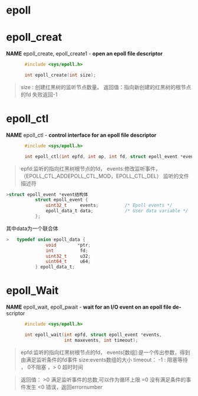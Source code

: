 # epoll

# epoll_creat
**NAME**
       epoll_create, epoll_create1 - **open an epoll file descriptor**
```c
       #include <sys/epoll.h>

       int epoll_create(int size);
```
>size : 创建红黑树的监听节点数量。
返回值：指向新创建的红黑树的根节点的fd
失败返回-1

# epoll_ctl
**NAME**
       epoll_ctl - **control interface for an epoll file descriptor**

```c
       #include <sys/epoll.h>

       int epoll_ctl(int epfd, int op, int fd, struct epoll_event *event);
```
> epfd:监听的指向红黑树根节点的fd，
> events:修改监听事件，（EPOLL_CTL_ADDEPOLL_CTL_MOD，EPOLL_CTL_DEL）
> 监听的文件描述符 
```c
>struct epoll_event *event结构体
           struct epoll_event {
               uint32_t     events;          /* Epoll events */
               epoll_data_t data;            /* User data variable */
           };
```
其中data为一个联合体
```c
>   typedef union epoll_data {
               void        *ptr;
               int          fd;
               uint32_t     u32;
               uint64_t     u64;
           } epoll_data_t;
```
# epoll_Wait
**NAME**
       epoll_wait,  epoll_pwait  -  **wait for an I/O event on an epoll file de‐**
       scriptor
```c
       #include <sys/epoll.h>

       int epoll_wait(int epfd, struct epoll_event *events,
                      int maxevents, int timeout);
```
>epfd:监听的指向红黑树根节点的fd，
>events[数组]:是一个传出参数，得到由满足监听条件的fd事件
>size:events数组的大小
>timeout： -1 : 阻塞等待  ，  0不阻塞   ，> 0  超时时间

>返回值： >0 满足监听事件的总数,可以作为循环上限
         =0  没有满足条件的事件发生
         <0  错误，返回errornumber







